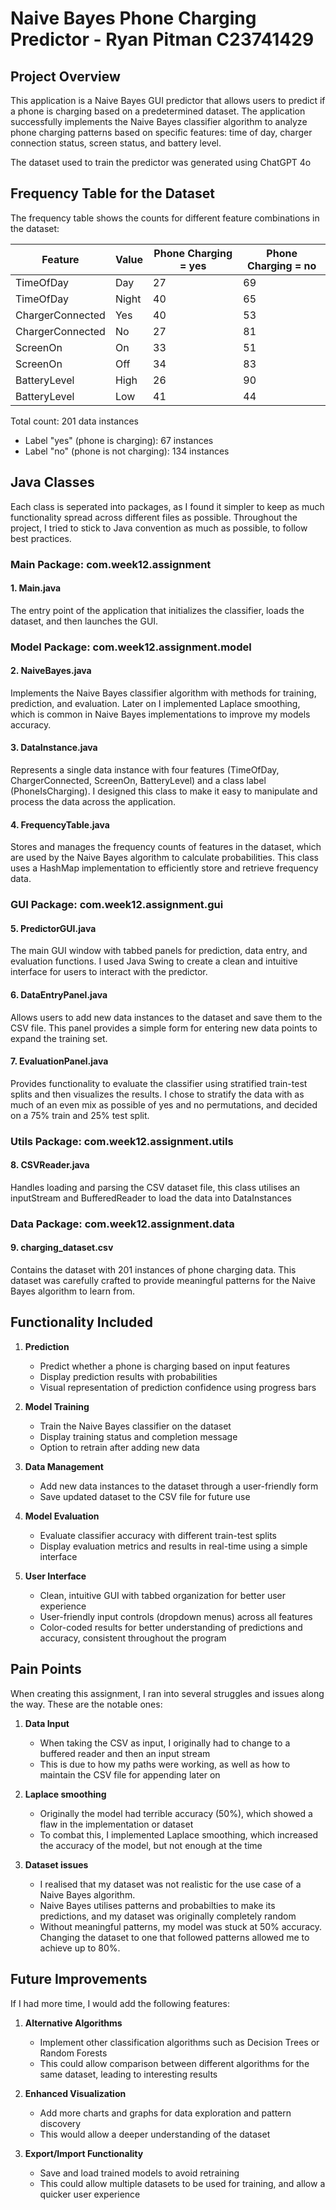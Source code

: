 # Naive Bayes Phone Charging Predictor - Ryan Pitman C23741429

## Project Overview
This application is a Naive Bayes GUI predictor that allows users to predict if a phone is charging based on a predetermined dataset. The application successfully implements the Naive Bayes classifier algorithm to analyze phone charging patterns based on specific features: time of day, charger connection status, screen status, and battery level.

The dataset used to train the predictor was generated using ChatGPT 4o

## Frequency Table for the Dataset
The frequency table shows the counts for different feature combinations in the dataset:

| Feature | Value | Phone Charging = yes | Phone Charging = no |
|---------|-------|----------------------|---------------------|
| TimeOfDay | Day | 27 | 69 |
| TimeOfDay | Night | 40 | 65 |
| ChargerConnected | Yes | 40 | 53 |
| ChargerConnected | No | 27 | 81 |
| ScreenOn | On | 33 | 51 |
| ScreenOn | Off | 34 | 83 |
| BatteryLevel | High | 26 | 90 |
| BatteryLevel | Low | 41 | 44 |

Total count: 201 data instances
- Label "yes" (phone is charging): 67 instances
- Label "no" (phone is not charging): 134 instances

## Java Classes

Each class is seperated into packages, as I found it simpler to keep as much functionality spread across different files as possible.
Throughout the project, I tried to stick to Java convention as much as possible, to follow best practices.

### Main Package: com.week12.assignment

#### 1. Main.java
The entry point of the application that initializes the classifier, loads the dataset, and then launches the GUI.

### Model Package: com.week12.assignment.model

#### 2. NaiveBayes.java
Implements the Naive Bayes classifier algorithm with methods for training, prediction, and evaluation.
Later on I implemented Laplace smoothing, which is common in Naive Bayes implementations to improve my models accuracy.

#### 3. DataInstance.java
Represents a single data instance with four features (TimeOfDay, ChargerConnected, ScreenOn, BatteryLevel) and a class label (PhoneIsCharging).
I designed this class to make it easy to manipulate and process the data across the application.

#### 4. FrequencyTable.java
Stores and manages the frequency counts of features in the dataset, which are used by the Naive Bayes algorithm to calculate probabilities.
This class uses a HashMap implementation to efficiently store and retrieve frequency data.

### GUI Package: com.week12.assignment.gui

#### 5. PredictorGUI.java
The main GUI window with tabbed panels for prediction, data entry, and evaluation functions.
I used Java Swing to create a clean and intuitive interface for users to interact with the predictor.

#### 6. DataEntryPanel.java
Allows users to add new data instances to the dataset and save them to the CSV file.
This panel provides a simple form for entering new data points to expand the training set.

#### 7. EvaluationPanel.java
Provides functionality to evaluate the classifier using stratified train-test splits and then visualizes the results.
I chose to stratify the data with as much of an even mix as possible of yes and no permutations, and decided on a 75% train and 25% test split.

### Utils Package: com.week12.assignment.utils

#### 8. CSVReader.java
Handles loading and parsing the CSV dataset file, this class utilises an inputStream and BufferedReader to load the data into DataInstances

### Data Package: com.week12.assignment.data

#### 9. charging_dataset.csv
Contains the dataset with 201 instances of phone charging data.
This dataset was carefully crafted to provide meaningful patterns for the Naive Bayes algorithm to learn from.

## Functionality Included

1. **Prediction**
   - Predict whether a phone is charging based on input features
   - Display prediction results with probabilities
   - Visual representation of prediction confidence using progress bars

2. **Model Training**
   - Train the Naive Bayes classifier on the dataset
   - Display training status and completion message
   - Option to retrain after adding new data

3. **Data Management**
   - Add new data instances to the dataset through a user-friendly form
   - Save updated dataset to the CSV file for future use

4. **Model Evaluation**
   - Evaluate classifier accuracy with different train-test splits
   - Display evaluation metrics and results in real-time using a simple interface

5. **User Interface**
   - Clean, intuitive GUI with tabbed organization for better user experience
   - User-friendly input controls (dropdown menus) across all features
   - Color-coded results for better understanding of predictions and accuracy, consistent throughout the program

## Pain Points

When creating this assignment, I ran into several struggles and issues along the way. These are the notable ones:

1. **Data Input**
    - When taking the CSV as input, I originally had to change to a buffered reader and then an input stream
    - This is due to how my paths were working, as well as how to maintain the CSV file for appending later on

2. **Laplace smoothing**
    - Originally the model had terrible accuracy (50%), which showed a flaw in the implementation or dataset
    - To combat this, I implemented Laplace smoothing, which increased the accuracy of the model, but not enough at the time

3. **Dataset issues**
    - I realised that my dataset was not realistic for the use case of a Naive Bayes algorithm.
    - Naive Bayes utilises patterns and probabilties to make its predictions, and my dataset was originally completely random
    - Without meaningful patterns, my model was stuck at 50% accuracy. Changing the dataset to one that followed patterns allowed me to achieve up to 80%.


## Future Improvements

If I had more time, I would add the following features:

1. **Alternative Algorithms**
   - Implement other classification algorithms such as Decision Trees or Random Forests
   - This could allow comparison between different algorithms for the same dataset, leading to interesting results

2. **Enhanced Visualization**
   - Add more charts and graphs for data exploration and pattern discovery
   - This would allow a deeper understanding of the dataset

3. **Export/Import Functionality**
   - Save and load trained models to avoid retraining
   - This could allow multiple datasets to be used for training, and allow a quicker user experience